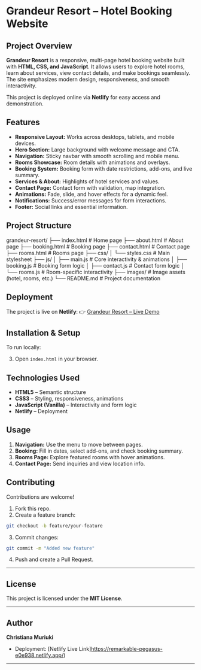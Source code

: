 

# Grandeur Resort – Hotel Booking Website

## Project Overview

**Grandeur Resort** is a responsive, multi-page hotel booking website built with **HTML, CSS, and JavaScript**. It allows users to explore hotel rooms, learn about services, view contact details, and make bookings seamlessly. The site emphasizes modern design, responsiveness, and smooth interactivity.

This project is deployed online via **Netlify** for easy access and demonstration.



## Features

* **Responsive Layout:** Works across desktops, tablets, and mobile devices.
* **Hero Section:** Large background with welcome message and CTA.
* **Navigation:** Sticky navbar with smooth scrolling and mobile menu.
* **Rooms Showcase:** Room details with animations and overlays.
* **Booking System:** Booking form with date restrictions, add-ons, and live summary.
* **Services & About:** Highlights of hotel services and values.
* **Contact Page:** Contact form with validation, map integration.
* **Animations:** Fade, slide, and hover effects for a dynamic feel.
* **Notifications:** Success/error messages for form interactions.
* **Footer:** Social links and essential information.



## Project Structure


grandeur-resort/
├── index.html           # Home page
├── about.html           # About page
├── booking.html         # Booking page
├── contact.html         # Contact page
├── rooms.html           # Rooms page
├── css/
│   └── styles.css        # Main stylesheet
├── js/
│   ├── main.js          # Core interactivity & animations
│   ├── booking.js       # Booking form logic
│   ├── contact.js       # Contact form logic
│   └── rooms.js         # Room-specific interactivity
├── images/              # Image assets (hotel, rooms, etc.)
└── README.md            # Project documentation


## Deployment

The project is live on **Netlify**:
👉 [Grandeur Resort – Live Demo](https://remarkable-pegasus-e0e938.netlify.app/)



## Installation & Setup

To run locally:


3. Open `index.html` in your browser.


## Technologies Used

* **HTML5** – Semantic structure
* **CSS3** – Styling, responsiveness, animations
* **JavaScript (Vanilla)** – Interactivity and form logic
* **Netlify** – Deployment



## Usage

1. **Navigation:** Use the menu to move between pages.
2. **Booking:** Fill in dates, select add-ons, and check booking summary.
3. **Rooms Page:** Explore featured rooms with hover animations.
4. **Contact Page:** Send inquiries and view location info.



## Contributing

Contributions are welcome!

1. Fork this repo.
2. Create a feature branch:

```bash
git checkout -b feature/your-feature
```

3. Commit changes:

```bash
git commit -m "Added new feature"
```

4. Push and create a Pull Request.

---

## License

This project is licensed under the **MIT License**.

---

## Author

**Christiana Muriuki**
* Deployment: [Netlify Live Link]https://remarkable-pegasus-e0e938.netlify.app/)

---


